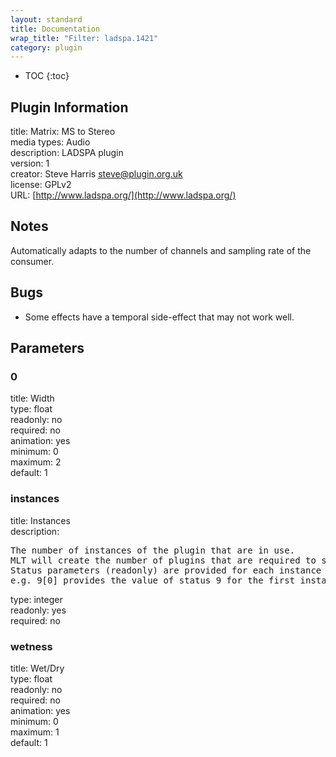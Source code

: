 ```yaml
---
layout: standard
title: Documentation
wrap_title: "Filter: ladspa.1421"
category: plugin
---
```

* TOC
{:toc}

## Plugin Information

title: Matrix: MS to Stereo  
media types:
Audio  
description: LADSPA plugin  
version: 1  
creator: Steve Harris <steve@plugin.org.uk>  
license: GPLv2  
URL: [http://www.ladspa.org/](http://www.ladspa.org/)  

## Notes

Automatically adapts to the number of channels and sampling rate of the consumer.

## Bugs

* Some effects have a temporal side-effect that may not work well.


## Parameters

### 0

title: Width    
type: float  
readonly: no  
required: no  
animation: yes  
minimum: 0  
maximum: 2  
default: 1  

### instances

title: Instances    
description:
<pre>
The number of instances of the plugin that are in use.
MLT will create the number of plugins that are required to support the number of audio channels.
Status parameters (readonly) are provided for each instance and are accessed by specifying the instance number after the identifier (starting at zero).
e.g. 9[0] provides the value of status 9 for the first instance.
</pre>
type: integer  
readonly: yes  
required: no  

### wetness

title: Wet/Dry    
type: float  
readonly: no  
required: no  
animation: yes  
minimum: 0  
maximum: 1  
default: 1  


